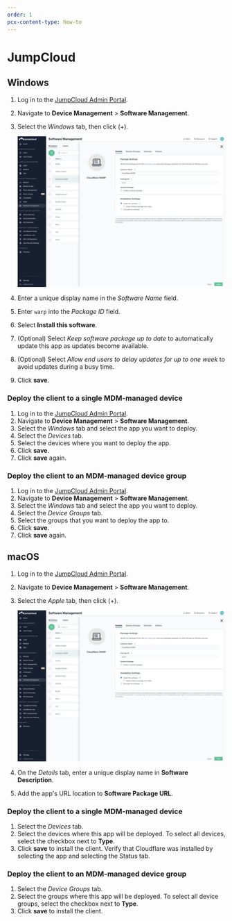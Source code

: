 ```yaml
---
order: 1
pcx-content-type: how-to
---
```


# JumpCloud

## Windows

1.  Log in to the [JumpCloud Admin Portal](https://console.jumpcloud.com).

2.  Navigate to **Device Management** > **Software Management**.

3.  Select the *Windows* tab, then click (+).

    ![JumpCloud Software Management for Windows](../../../../../../static/documentation/connections/jumpcloud.png)

4.  Enter a unique display name in the *Software Name* field.

5.  Enter `warp` into the *Package ID* field.

6.  Select **Install this software**.

7.  (Optional) Select *Keep software package up to date* to automatically update this app as updates become available.

8.  (Optional) Select *Allow end users to delay updates for up to one week* to avoid updates during a busy time.

9.  Click **save**.

### Deploy the client to a single MDM-managed device

1.  Log in to the [JumpCloud Admin Portal](https://console.jumpcloud.com).
2.  Navigate to **Device Management** > **Software Management**.
3.  Select the *Windows* tab and select the app you want to deploy.
4.  Select the *Devices* tab.
5.  Select the devices where you want to deploy the app.
6.  Click **save**.
7.  Click **save** again.

### Deploy the client to an MDM-managed device group

1.  Log in to the [JumpCloud Admin Portal](https://console.jumpcloud.com).
2.  Navigate to **Device Management** > **Software Management**.
3.  Select the *Windows* tab and select the app you want to deploy.
4.  Select the *Device Groups* tab.
5.  Select the groups that you want to deploy the app to.
6.  Click **save**.
7.  Click **save** again.

## macOS

1.  Log in to the [JumpCloud Admin Portal](https://console.jumpcloud.com).

2.  Navigate to **Device Management** > **Software Management**.

3.  Select the *Apple* tab, then click (+).

    ![JumpCloud Software Management for Mac](../../../../../../static/documentation/connections/jumpcloud.png)

4.  On the *Details* tab, enter a unique display name in **Software Description**.

5.  Add the app's URL location to **Software Package URL**.

### Deploy the client to a single MDM-managed device

1.  Select the *Devices* tab.
2.  Select the devices where this app will be deployed. To select all devices, select the checkbox next to **Type**.
3.  Click **save** to install the client.
    Verify that Cloudflare was installed by selecting the app and selecting the Status tab.

### Deploy the client to an MDM-managed device group

1.  Select the *Device Groups* tab.
2.  Select the groups where this app will be deployed. To select all device groups, select the checkbox next to **Type**.
3.  Click **save** to install the client.
